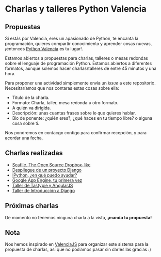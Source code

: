 # Charlas y talleres Python Valencia

## Propuestas

Si estás por Valencia, eres un apasionado de Python, te encanta la programación, quieres compartir conocimiento y aprender cosas nuevas, ¡entonces [Python Valencia](http://www.meetup.com/es/Python-Valencia-Meetup/) es tu lugar!. 

Estamos abiertos a propuestas para charlas, talleres o mesas redondas sobre el lenguaje de programación Python. Estamos abiertos a diferentes formatos,  aunque solemos hacer charlas/talleres de entre 45 minutos y una hora.

Para proponer una actividad simplemente envía un _issue_ a este repositorio. Necesitaríamos que nos contaras estas cosas sobre ella:

* Título de la charla.
* Formato: Charla, taller, mesa redonda u otro formato.
* A quién va dirigida.
* Descripción: unas cuantas frases sobre lo que quieres hablar.
* Bio de ponente: ¿quién eres?, ¿qué haces en tu tiempo libre? o alguna cosa sobre ti.

Nos pondremos en contacgo contigo para confirmar recepción, y para acordar una fecha.

## Charlas realizadas

* [Seafile. The Open Source Dropbox-like](https://github.com/pythonvlc/workshop-seafile/)
* [Despliegue de un proyecto Django](https://github.com/pythonvlc/workshop-deploying-django/)
* [IPython, ¿en qué puedo ayudar?](https://github.com/pythonvlc/workshop-ipython/)
* [Google App Engine, tu primera vez](https://github.com/pythonvlc/workshop-gae-dumbboard/)
* [Taller de Tastypie y AngularJS](https://github.com/pythonvlc/workshop-tastypie-angularjs/)
* [Taller de Introducción a Django](https://github.com/pythonvlc/workshop-introduction-django)

## Próximas charlas

De momento no tenemos ninguna charla a la vista, **¡manda tu propuesta!**

## Nota
Nos hemos inspirado en [ValenciaJS](http://www.valenciajs.org/) para organizar este sistema para la propuesta de charlas, así que no podiamos pasar sin darles las gracias :)

